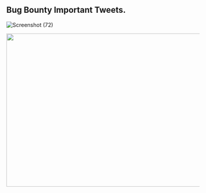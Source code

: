 ## Bug Bounty Important Tweets.

![Screenshot (72)](https://user-images.githubusercontent.com/79082257/143777165-68df1dd0-a69a-4fcb-af8e-5fb7c96463f8.png)

<a href="#"><img width="600" height="400px" align="left" src="https://user-images.githubusercontent.com/79082257/143777165-68df1dd0-a69a-4fcb-af8e-5fb7c96463f8.png"/></a>
